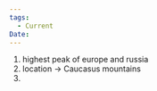 ```yaml
---
tags:
  - Current
Date:
---
```

1. highest peak of europe and russia
2. location -> Caucasus mountains
3. 